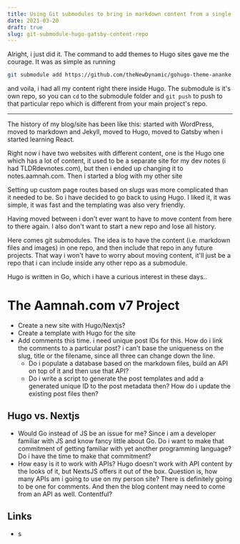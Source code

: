 ```yaml
---
title: Using Git submodules to bring in markdown content from a single git repo
date: 2021-03-20
draft: true
slug: git-submodule-hugo-gatsby-content-repo
---
```


Alright, i just did it. The command to add themes to Hugo sites gave me the courage. It was as simple as running

```bash
git submodule add https://github.com/theNewDynamic/gohugo-theme-ananke.git themes/ananke
```

and voila, i had all my content right there inside Hugo. The submodule is it's own repo, so you can `cd` to the submodule folder and `git push` to push to that particular repo which is different from your main project's repo.

---

The history of my blog/site has been like this: started with WordPress, moved to markdown and Jekyll, moved to Hugo, moved to Gatsby when i started learning React.

Right now i have two websites with different content, one is the Hugo one which has a lot of content, it used to be a separate site for my dev notes (i had TLDRdevnotes.com), but then i ended up changing it to notes.aamnah.com. Then i started a blog with my other site

Setting up custom page routes based on _slugs_ was more complicated than it needed to be. So i have decided to go back to using Hugo. I liked it, it was simple, it was fast and the templating was also very friendly.

Having moved between i don't ever want to have to move content from here to there again. I also don't want to start a new repo and lose all history.

Here comes git submodules. The idea is to have the content (i.e. markdown files and images) in one repo, and then include that repo in any future projects. That way i won't have to worry about moving content, it'll just be a repo that i can include inside any other repo as a submodule.

Hugo is written in Go, which i have a curious interest in these days..

# The Aamnah.com v7 Project

- Create a new site with Hugo/Nextjs?
- Create a template with Hugo for the site
- Add comments this time. i need unique post IDs for this. How do i link the comments to a particular post? i can't base the uniqueness on the slug, title or the filename, since all three can change down the line.
  - Do i populate a database based on the markdown files, build an API on top of it and then use that API?
  - Do i write a script to generate the post templates and add a generated unique ID to the post metadata then? How do i update the existing post files then?

## Hugo vs. Nextjs

- Would Go instead of JS be an issue for me? Since i am a developer familiar with JS and know fancy little about Go. Do i want to make that commitment of getting familiar with yet another programming language? Do i have the time to make that commitment?
- How easy is it to work with APIs? Hugo doesn't work with API content by the looks of it, but NextsJS offers it out of the box. Question is, how many APIs am i going to use on my person site? There is definitely going to be one for comments. And then the blog content may need to come from an API as well. Contentful?

## Links

- [](https://git-scm.com/book/en/v2/Git-Tools-Submodules)s
